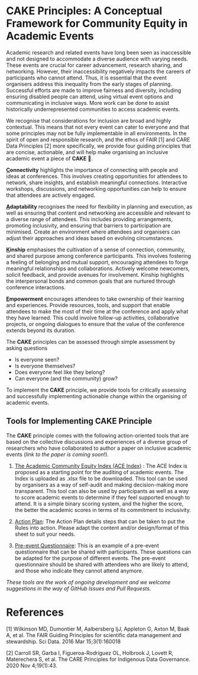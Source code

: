 # CAKE Principles: A Conceptual Framework for Community Equity in Academic Events

Academic research and related events have long been seen as inaccessible and not designed to accommodate a diverse audience with varying needs. These events are crucial for career advancement, research sharing, and networking. However, their inaccessibility negatively impacts the careers of participants who cannot attend. Thus, it is essential that the event organisers address this inequality from the early stages of planning. Successful efforts are made to improve fairness and diversity, including ensuring disabled people can attend, using virtual event options and communicating in inclusive ways. More work can be done to assist historically underrepresented communities to access academic events.

We recognise that considerations for inclusion are broad and highly contextual. 
This means that not every event can cater to everyone and that some principles may not be fully implementable in all environments. 
In the spirit of open and responsible research, and the ethos of FAIR [1] and CARE Data Principles [2] more specifically, we provide four guiding principles that are concise, actionable, and will help make organising an inclusive academic event a piece of **CAKE** 🎂.

**<ins>C</ins>onnectivity** highlights the importance of connecting with people and ideas at conferences. This involves creating opportunities for attendees to network, share insights, and establish meaningful connections. Interactive workshops, discussions, and networking opportunities can help to ensure that attendees are actively engaged.

**<ins>A</ins>daptability** recognises the need for flexibility in planning and execution, as well as ensuring that content and networking are accessible and relevant to a diverse range of attendees. This includes providing arrangements, promoting inclusivity, and ensuring that barriers to participation are minimised. Create an environment where attendees and organisers can adjust their approaches and ideas based on evolving circumstances. 

**<ins>K</ins>inship** emphasises the cultivation of a sense of connection, community, and shared purpose among conference participants. This involves fostering a feeling of belonging and mutual support, encouraging attendees to forge meaningful relationships and collaborations. Actively welcome newcomers, solicit feedback, and provide avenues for involvement. Kinship highlights the interpersonal bonds and common goals that are nurtured through conference interactions.

**<ins>E</ins>mpowerment** encourages attendees to take ownership of their learning and experiences. Provide resources, tools, and support that enable attendees to make the most of their time at the conference and apply what they have learned. This could involve follow-up activities, collaborative projects, or ongoing dialogues to ensure that the value of the conference extends beyond its duration. 

The **CAKE** principles can be assessed through simple assessment by asking questions 
- Is everyone seen?
- Is everyone themselves?
- Does everyone feel like they belong?
- Can everyone (and the community) grow?

To implement the **CAKE** principle, we provide tools for critically assessing and successfully implementing actionable change within the organising of academic events.

## Tools for Implementing CAKE Principle

The **CAKE** principle comes with the following action-oriented tools that are based on the collective discussions and experiences of a diverse group of researchers who have collaborated to author a paper on inclusive academic events (*link to the paper is coming soon*!).

1. [The Academic Community Equity Index (ACE Index)](https://github.com/smhall97/academic-community-equity-tools/blob/main/Academic%20Community%20Equity%20Index.xlsx)
: The ACE Index is proposed as a starting point for the auditing of academic events. The Index is uploaded as .xlsx file to be downloaded. This tool can be used by organisers as a way of self-audit and making decision-making more transparent. This tool can also be used by participants as well as a way to score academic events to determine if they feel supported enough to attend. It is a simple binary scoring system, and the higher the score, the better the academic scores in terms of its commitment to inclusivity. 

2. [Action Plan](https://github.com/smhall97/academic-community-equity-tools/blob/main/action_plan.md): The Action Plan details steps that can be taken to put the Rules into action. Please adapt the content and/or design/format of this sheet to suit your needs.

3. [Pre-event Questionnaire](https://github.com/smhall97/academic-community-equity-tools/blob/main/preevent_questionnaire.md): This is an example of a pre-event questionnaire that can be shared with participants. These questions can be adapted for the purpose of different events. The pre-event questionnaire should be shared with attendees who are likely to attend, and those who indicate they cannot attend anymore.

*These tools are the work of ongoing development and we welcome suggestions in the way of GitHub Issues and Pull Requests.*

# References
[1] Wilkinson MD, Dumontier M, Aalbersberg IjJ, Appleton G, Axton M, Baak A, et al. The FAIR Guiding Principles for scientific data management and stewardship. Sci Data. 2016 Mar 15;3(1):160018

[2] Carroll SR, Garba I, Figueroa-Rodríguez OL, Holbrook J, Lovett R, Materechera S, et al. The CARE Principles for Indigenous Data Governance. 2020 Nov 4;19(1):43.
